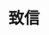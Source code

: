 ﻿---
id: 1750
title: "致信"
weight: 1750
version: "3.3.6.0"
updateTime: "2023-09-07T11:11:29"
debName: "http://113.24.212.22:8090/upload/file/zhixin-loongarch64.deb"
debSize: "94.4 MB"
command: "zhixin"
---
